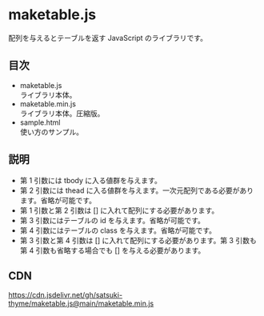# maketable.js
配列を与えるとテーブルを返す JavaScript のライブラリです。 

## 目次
* maketable.js  
  ライブラリ本体。
* maketable.min.js  
  ライブラリ本体。圧縮版。
* sample.html  
  使い方のサンプル。

## 説明
* 第 1 引数には tbody に入る値群を与えます。
* 第 2 引数には thead に入る値群を与えます。一次元配列である必要があります。省略が可能です。
* 第 1 引数と第 2 引数は \[\] に入れて配列にする必要があります。
* 第 3 引数にはテーブルの id を与えます。省略が可能です。
* 第 4 引数にはテーブルの class を与えます。省略が可能です。
* 第 3 引数と第 4 引数は \[\] に入れて配列にする必要があります。第 3 引数も第 4 引数も省略する場合でも \[\] を与える必要があります。

## CDN
https://cdn.jsdelivr.net/gh/satsuki-thyme/maketable.js@main/maketable.min.js
